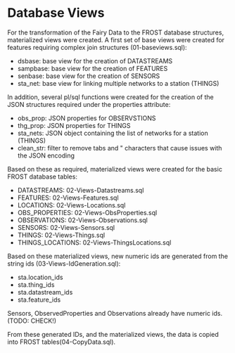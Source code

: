 # Database Views
For the transformation of the Fairy Data to the FROST database structures, materialized views were created. 
A first set of base views were created for features requiring complex join structures (01-baseviews.sql):
- dsbase: base view for the creation of DATASTREAMS
- sampbase: base view for the creation of FEATURES
- senbase: base view for the creation of SENSORS
- sta_net: base view for linking multiple networks to a station (THINGS)

In addition, several pl/sql functions were created for the creation of the JSON structures required under the properties attribute:
- obs_prop: JSON properties for OBSERVSTIONS
- thg_prop: JSON properties for THINGS
- sta_nets: JSON object containing the list of networks for a station (THINGS)
- clean_str: filter to remove tabs and " characters that cause issues with the JSON encoding

Based on these as required, materialized views were created for the basic FROST database tables:
- DATASTREAMS: 02-Views-Datastreams.sql
- FEATURES: 02-Views-Features.sql
- LOCATIONS: 02-Views-Locations.sql
- OBS_PROPERTIES: 02-Views-ObsProperties.sql
- OBSERVATIONS: 02-Views-Observations.sql
- SENSORS: 02-Views-Sensors.sql
- THINGS: 02-Views-Things.sql
- THINGS_LOCATIONS: 02-Views-ThingsLocations.sql

Based on these materialized views, new numeric ids are generated from the string ids (03-Views-IdGeneration.sql):
- sta.location_ids
- sta.thing_ids
- sta.datastream_ids
- sta.feature_ids

Sensors, ObservedProperties and Observations already have numeric ids. (TODO: CHECK!)

From these generated IDs, and the materialized views, the data is copied into FROST tables(04-CopyData.sql).

